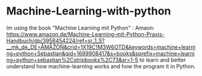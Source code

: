 # Machine-Learning-with-python
Im using the book "Machine Learning mit Python" : 
Amaon: https://www.amazon.de/Machine-Learning-mit-Python-Praxis-Handbuch/dp/3958454224/ref=sr_1_5?__mk_de_DE=ÅMÅŽÕÑ&crid=1X19C1M3W6OTD&keywords=machine+learning+python+Sebastian&qid=1689908417&s=books&sprefix=machine+learning+python+sebastian%2Cstripbooks%2C73&sr=1-5
to learn and better understand how machine-learning works and how the program it in Python.
